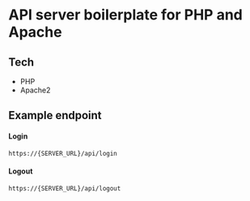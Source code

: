 # API server boilerplate for PHP and Apache

## Tech

- PHP
- Apache2

## Example endpoint

#### Login

```
https://{SERVER_URL}/api/login
```

#### Logout

```
https://{SERVER_URL}/api/logout
```
